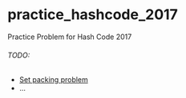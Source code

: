 # practice_hashcode_2017
Practice Problem for Hash Code 2017

###### TODO:
  * [Set packing problem](https://en.wikipedia.org/wiki/Set_packing)
  * ...
